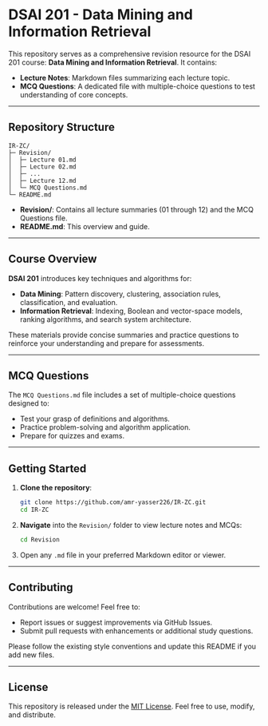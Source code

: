 # DSAI 201 - Data Mining and Information Retrieval

This repository serves as a comprehensive revision resource for the DSAI 201 course: **Data Mining and Information Retrieval**. It contains:

- **Lecture Notes**: Markdown files summarizing each lecture topic.
- **MCQ Questions**: A dedicated file with multiple-choice questions to test understanding of core concepts.

---

## Repository Structure

```text
IR-ZC/
├─ Revision/
│  ├─ Lecture 01.md
│  ├─ Lecture 02.md
│  ├─ ...
│  ├─ Lecture 12.md
│  └─ MCQ Questions.md
└─ README.md
```

- **Revision/**: Contains all lecture summaries (01 through 12) and the MCQ Questions file.
- **README.md**: This overview and guide.

---

## Course Overview

**DSAI 201** introduces key techniques and algorithms for:

- **Data Mining**: Pattern discovery, clustering, association rules, classification, and evaluation.
- **Information Retrieval**: Indexing, Boolean and vector-space models, ranking algorithms, and search system architecture.

These materials provide concise summaries and practice questions to reinforce your understanding and prepare for assessments.

---

## MCQ Questions

The `MCQ Questions.md` file includes a set of multiple-choice questions designed to:

- Test your grasp of definitions and algorithms.
- Practice problem-solving and algorithm application.
- Prepare for quizzes and exams.

---

## Getting Started

1. **Clone the repository**:
   ```bash
   git clone https://github.com/amr-yasser226/IR-ZC.git
   cd IR-ZC
   ```

2. **Navigate** into the `Revision/` folder to view lecture notes and MCQs:
   ```bash
   cd Revision
   ```

3. Open any `.md` file in your preferred Markdown editor or viewer.

---

## Contributing

Contributions are welcome! Feel free to:

- Report issues or suggest improvements via GitHub Issues.
- Submit pull requests with enhancements or additional study questions.

Please follow the existing style conventions and update this README if you add new files.

---

## License

This repository is released under the [MIT License](LICENSE). Feel free to use, modify, and distribute.
